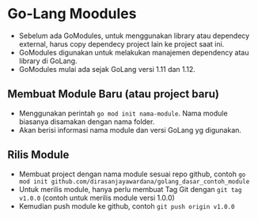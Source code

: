 # Go-Lang Moodules
- Sebelum ada GoModules, untuk menggunakan library atau dependecy external, harus copy dependecy project lain ke project saat ini.
- GoModules digunakan untuk melakukan manajemen dependency atau library di GoLang.
- GoModules mulai ada sejak GoLang versi 1.11 dan 1.12.

## Membuat Module Baru (atau project baru)
- Menggunakan perintah `go mod init nama-module`. Nama module biasanya disamakan dengan nama folder.
- Akan berisi informasi nama module dan versi GoLang yg digunakan.

## Rilis Module
- Membuat project dengan nama module sesuai repo github, contoh `go mod init github.com/dirasanjayawardana/golang_dasar_contoh_module`
- Untuk merilis module, hanya perlu membuat Tag Git dengan `git tag v1.0.0` (contoh untuk merilis module versi 1.0.0)
- Kemudian push module ke github, contoh `git push origin v1.0.0`